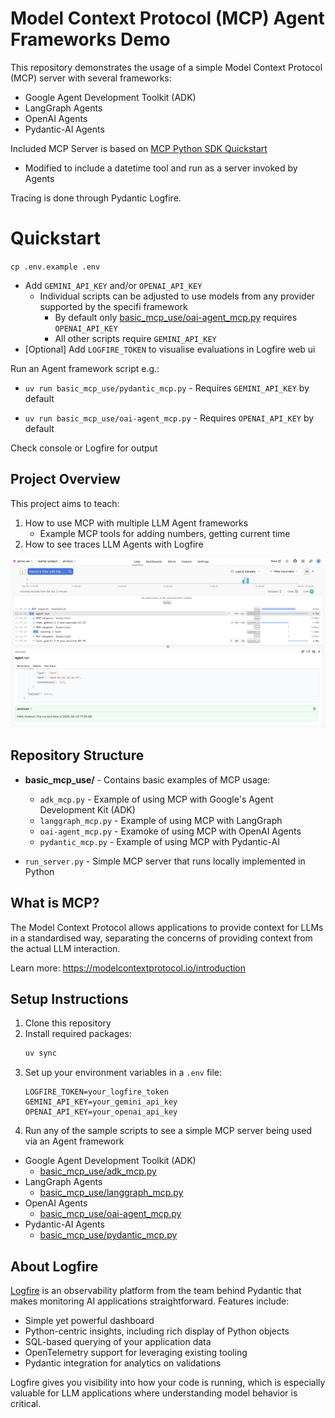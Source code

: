 # Model Context Protocol (MCP) Agent Frameworks Demo

This repository demonstrates the usage of a simple Model Context Protocol (MCP) server with several frameworks:
- Google Agent Development Toolkit (ADK)
- LangGraph Agents
- OpenAI Agents
- Pydantic-AI Agents

Included MCP Server is based on [MCP Python SDK Quickstart](https://github.com/modelcontextprotocol/python-sdk/blob/b4c7db6a50a5c88bae1db5c1f7fba44d16eebc6e/README.md?plain=1#L104)
- Modified to include a datetime tool and run as a server invoked by Agents

Tracing is done through Pydantic Logfire.

# Quickstart

`cp .env.example .env`
- Add `GEMINI_API_KEY` and/or `OPENAI_API_KEY`
  - Individual scripts can be adjusted to use models from any provider supported by the specifi framework
    - By default only [basic_mcp_use/oai-agent_mcp.py](basic_mcp_use/oai-agent_mcp.py) requires `OPENAI_API_KEY`
    - All other scripts require `GEMINI_API_KEY`
- [Optional] Add `LOGFIRE_TOKEN` to visualise evaluations in Logfire web ui

Run an Agent framework script e.g.:
- `uv run basic_mcp_use/pydantic_mcp.py` - Requires `GEMINI_API_KEY` by default

- `uv run basic_mcp_use/oai-agent_mcp.py` - Requires `OPENAI_API_KEY` by default

Check console or Logfire for output

## Project Overview

This project aims to teach:
1. How to use MCP with multiple LLM Agent frameworks
    - Example MCP tools for adding numbers, getting current time
2. How to see traces LLM Agents with Logfire

![Logfire UI](docs/images/logfire_ui.png)


## Repository Structure

- **basic_mcp_use/** - Contains basic examples of MCP usage:
  - `adk_mcp.py` - Example of using MCP with Google's Agent Development Kit (ADK)
  - `langgraph_mcp.py` - Example of using MCP with LangGraph
  - `oai-agent_mcp.py` - Examoke of using MCP with OpenAI Agents
  - `pydantic_mcp.py` - Example of using MCP with Pydantic-AI

- `run_server.py` - Simple MCP server that runs locally implemented in Python


## What is MCP?

The Model Context Protocol allows applications to provide context for LLMs in a standardised way, separating the concerns of providing context from the actual LLM interaction.

Learn more: https://modelcontextprotocol.io/introduction

## Setup Instructions

1. Clone this repository
2. Install required packages:
   ```bash
   uv sync
   ```
3. Set up your environment variables in a `.env` file:
   ```
   LOGFIRE_TOKEN=your_logfire_token
   GEMINI_API_KEY=your_gemini_api_key
   OPENAI_API_KEY=your_openai_api_key
   ```
4. Run any of the sample scripts to see a simple MCP server being used via an Agent framework
- Google Agent Development Toolkit (ADK)
  - [basic_mcp_use/adk_mcp.py](basic_mcp_use/adk_mcp.py)
- LangGraph Agents
  - [basic_mcp_use/langgraph_mcp.py](basic_mcp_use/langgraph_mcp.py)
- OpenAI Agents
  - [basic_mcp_use/oai-agent_mcp.py](basic_mcp_use/oai-agent_mcp.py)
- Pydantic-AI Agents
  - [basic_mcp_use/pydantic_mcp.py](basic_mcp_use/pydantic_mcp.py)

## About Logfire

[Logfire](https://github.com/pydantic/logfire) is an observability platform from the team behind Pydantic that makes monitoring AI applications straightforward. Features include:

- Simple yet powerful dashboard
- Python-centric insights, including rich display of Python objects
- SQL-based querying of your application data
- OpenTelemetry support for leveraging existing tooling
- Pydantic integration for analytics on validations

Logfire gives you visibility into how your code is running, which is especially valuable for LLM applications where understanding model behavior is critical.
